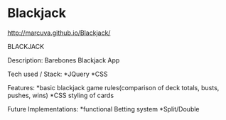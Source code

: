# Blackjack

http://marcuva.github.io/Blackjack/

BLACKJACK

Description:
Barebones Blackjack App


Tech used / Stack:
*JQuery
*CSS


Features:
*basic blackjack game rules(comparison of deck totals, busts, pushes, wins)
*CSS styling of cards

Future Implementations:
*functional Betting system
*Split/Double 
